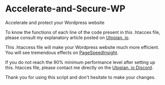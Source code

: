 # Accelerate-and-Secure-WP
Accelerate and protect your Wordpress website


To know the functions of each line of the code present in this .htacces file, please consult my explanatory article posted on [Utopian. io](https://utopian.io).

This .htaccess file will make your Wordpress website much more efficient. You will see tremendous effects on [PageSpeedInsight](https://pagespeedinsight.com). 

If you do not reach the 90% minimum performance level after setting up this. htacces file, please contact me directly on the [Utopian. io Discord](https://discord.gg/dcmGBQr). 

Thank you for using this script and don't hesitate to make your changes.
